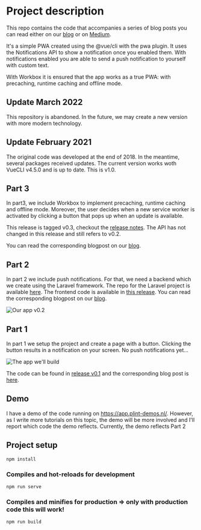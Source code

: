 # Project description
This repo contains the code that accompanies a series of blog posts you can read either on our [blog](https://www.blog.plint-sites.nl)
or on [Medium](https://medium.com/plint-sites).

It's a simple PWA created using the @vue/cli with the pwa plugin. It uses the
Notifications API to show a notification once you enabled them. With notifications enabled
you are able to send a push notification to yourself with custom text.

With Workbox it is ensured that the app works as a true PWA: with precaching, runtime caching and offline mode.

## Update March 2022
This repository is abandoned. In the future, we may create a new version with more modern technology.
## Update February 2021
The original code was developed at the end of 2018. In the meantime, several packages received updates. The current version works woth VueCLI v4.5.0 and is up to date. This is v1.0.
## Part 3
In part3, we include Workbox to implement precaching, runtime caching and offline mode. Moreover, the user
decides when a new service worker is activated by clicking a button that pops up when an update is available.

This release is tagged v0.3, checkout the [release notes](https://github.com/pimhooghiemstra/plintpwa-vue-1/releases/tag/v0.3).
The API has not changed in this release and still refers to v0.2.

You can read the corresponding blogpost on our [blog](https://www.blog.plint-sites.nl/adding-workbox-to-a-vue-cli-pwa/).

## Part 2
In part 2 we include push notifications. For that, we need a backend which we create using the Laravel
framework. The repo for the Laravel project is available [here](https://github.com/pimhooghiemstra/plint-pwa-api). The frontend code is available in [this release](https://github.com/pimhooghiemstra/plintpwa-vue-1/releases/tag/v0.2). You can read the corresponding blogpost on our [blog](https://www.blog.plint-sites.nl/how-to-add-push-notifications-to-a-progressive-web-app/).

![Our app v0.2](https://www.blog.plint-sites.nl/wordpress/wp-content/uploads/2018/11/notify-with-push.png)

## Part 1
In part 1 we setup the project and create a page with a button. Clicking the button results in a
notification on your screen. No push notifications yet...

![The app we'll build](https://www.blog.plint-sites.nl/wordpress/wp-content/uploads/2018/10/app-homepage.png)

The code can be found in [release v0.1](https://github.com/pimhooghiemstra/plintpwa-vue-1/releases/tag/v0.1) and
the corresponding blog post is [here](https://www.blog.plint-sites.nl/progressive-web-app-using-vue-cli-3/).

## Demo
I have a demo of the code running on https://app.plint-demos.nl/. However, as I write more tutorials on this topic, the demo
will be more involved and I'll report which code the demo reflects. Currently, the demo reflects Part 2

## Project setup
```
npm install
```

### Compiles and hot-reloads for development
```
npm run serve
```

### Compiles and minifies for production => only with production code this will work!
```
npm run build
```
